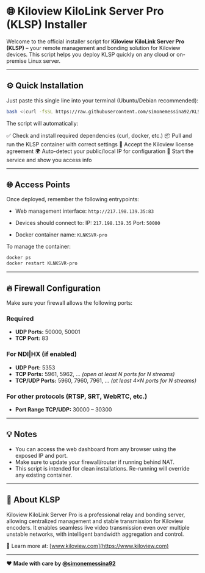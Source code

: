 # 🌐 Kiloview KiloLink Server Pro (KLSP) Installer

Welcome to the official installer script for **Kiloview KiloLink Server Pro (KLSP)** – your remote management and bonding solution for Kiloview devices.
This script helps you deploy KLSP quickly on any cloud or on-premise Linux server.

---

## ⚙️ Quick Installation

Just paste this single line into your terminal (Ubuntu/Debian recommended):

```bash
bash <(curl -fsSL https://raw.githubusercontent.com/simonemessina92/KLSP/main/KLSP.sh)
```

The script will automatically:

✅ Check and install required dependencies (curl, docker, etc.)
📦 Pull and run the KLSP container with correct settings
🔐 Accept the Kiloview license agreement
🌍 Auto-detect your public/local IP for configuration
🚀 Start the service and show you access info

---

## 🌐 Access Points

Once deployed, remember the following entrypoints:

* Web management interface:
  `http://217.198.139.35:83`

* Devices should connect to:
  IP: `217.198.139.35`
  Port: `50000`

* Docker container name:
  `KLNKSVR-pro`

To manage the container:

```bash
docker ps
docker restart KLNKSVR-pro
```

---

## 🔥 Firewall Configuration

Make sure your firewall allows the following ports:

### Required

* **UDP Ports:** 50000, 50001
* **TCP Port:** 83

### For NDI|HX (if enabled)

* **UDP Port:** 5353
* **TCP Ports:** 5961, 5962, ... *(open at least N ports for N streams)*
* **TCP/UDP Ports:** 5960, 7960, 7961, ... *(at least 4×N ports for N streams)*

### For other protocols (RTSP, SRT, WebRTC, etc.)

* **Port Range TCP/UDP:** 30000 – 30300

---

## 💡 Notes

* You can access the web dashboard from any browser using the exposed IP and port.
* Make sure to update your firewall/router if running behind NAT.
* This script is intended for clean installations. Re-running will override any existing container.

---

## 📆 About KLSP

Kiloview KiloLink Server Pro is a professional relay and bonding server, allowing centralized management and stable transmission for Kiloview encoders.
It enables seamless live video transmission even over multiple unstable networks, with intelligent bandwidth aggregation and control.

🔗 Learn more at: [www.kiloview.com](https://www.kiloview.com)

---

❤️ **Made with care by [@simonemessina92](https://github.com/simonemessina92)**
